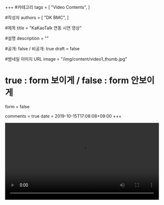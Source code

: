 +++
#카테고리
tags = [
    "Video Contents",
]

#작성자
authors = [
    "DK BMC",
]

#제목
title = "KaKaoTalk 연동 시연 영상"

#설명
description = ""

#공개: false / 비공개: true
draft = false

#썸네일 이미지 URL
image = "/img/content/video1_thumb.jpg"

# true : form 보이게 / false : form 안보이게
form = false

comments = true
date = 2019-10-15T17:08:08+09:00
+++

<!-- 게시글 내용 -->
<video width="100%" height="auto" controls>
  <source src="/img/kakao시연.mp4" type="video/mp4">
</video>